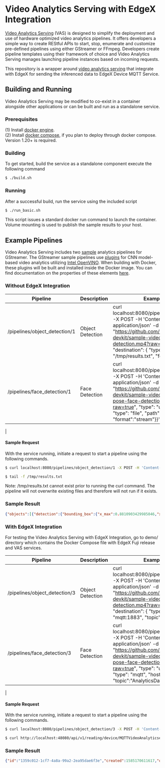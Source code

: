 # Video Analytics Serving with EdgeX Integration

[Video Analytics Serving](https://github.com/intel/video-analytics-serving) (VAS) is designed to simplify the deployment and use of hardware optimized video analytics pipelines. It offers developers a simple way to create REStful APIs to start, stop, enumerate and customize pre-defined pipelines using either GStreamer or FFmpeg. Developers create pipeline templates using their framework of choice and Video Analytics Serving manages launching pipeline instances based on incoming requests.

This repository is a wrapper around [video analytics serving](https://github.com/intel/video-analytics-serving) that integrate with EdgeX for sending the inferenced data to EdgeX Device MQTT Service.


## Building and Running

Video Analytics Serving may be modified to co-exist in a container alongside other applications or can be built and run as a standalone service.
### Prerequisites
(1) Install [docker engine](https://docs.docker.com/install).  
(2) Install [docker compose](https://docs.docker.com/compose/install), if you plan to deploy through docker compose. Version 1.20+ is required.


### Building

To get started, build the service as a standalone component execute the following command

```bash
$ ./build.sh
```

### Running

After a successful build, run the service using the included script

```bash
$ ./run_basic.sh
```

This script issues a standard docker run command to launch the container. Volume mounting is used to publish the sample results to your host.


## Example Pipelines

Video Analytics Serving includes two [sample](pipelines) analytics pipelines for GStreamer. The GStreamer sample pipelines use [plugins](https://github.com/opencv/gst-video-analytics) for CNN model-based video analytics utilizing [Intel OpenVINO](https://software.intel.com/en-us/openvino-toolkit). When building with Docker, these plugins will be built and installed inside the Docker image. You can find documentation on the properties of these elements [here](https://github.com/opencv/gst-video-analytics/wiki/Elements).

### Without EdgeX Integration

|Pipeline| Description| Example Request| Example Detection|
|--------|------------|----------------|------------------|
|/pipelines/object_detection/1|Object Detection|curl localhost:8080/pipelines/object_detection/1 -X POST -H 'Content-Type: application/json' -d '{ "source": { "uri": "https://github.com/intel-iot-devkit/sample-videos/blob/master/bottle-detection.mp4?raw=true", "type": "uri" }, "destination": { "type": "file", "path": "/tmp/results.txt", "format":"stream"}}'|{"objects":[{"detection":{"bounding_box":{"x_max":0.9024832248687744,"x_min":0.7928286790847778,"y_max":0.8916158676147461,"y_min":0.3036915063858032},"confidence":0.6771504878997803,"label":"bottle","label_id":5},"h":212,"roi_type":"bottle","w":71,"x":507,"y":109}],"resolution":{"height":360,"width":640},"source":"https://github.com/intel-iot-devkit/sample-videos/blob/master/bottle-detection.mp4?raw=true","timestamp":39821229050}|
|/pipelines/face_detection/1|Face Detection|curl localhost:8080/pipelines/face_detection/1 -X POST -H 'Content-Type: application/json' -d '{ "source": { "uri": "https://github.com/intel-iot-devkit/sample-videos/blob/master/head-pose-face-detection-male.mp4?raw=true", "type": "uri" }, "destination": { "type": "file", "path": "/tmp/results1.txt", "format":"stream"}}'|{"objects":[{"detection":{"bounding_box":{"x_max":0.5856688022613525,"x_min":0.4449496269226074,"y_max":0.5292186737060547,"y_min":0.1539880633354187},"confidence":0.9999995231628418,"label":"face","label_id":1},"h":162,"roi_type":"face","w":108,"x":342,"y":67}],"resolution":{"height":432,"width":768},"source":"https://github.com/intel-iot-devkit/sample-videos/blob/master/head-pose-face-detection-male.mp4?raw=true","timestamp":133583333333}
|

#### Sample Request

With the service running, initiate a request to start a pipeline using the following commands.
```bash
$ curl localhost:8080/pipelines/object_detection/1 -X POST -H 'Content-Type: application/json' -d '{ "source": { "uri": "https://github.com/intel-iot-devkit/sample-videos/blob/master/bottle-detection.mp4?raw=true", "type": "uri" }, "destination": { "type": "file", "path": "/tmp/results.txt", "format":"stream"}}'

$ tail -f /tmp/results.txt
```
Note: /tmp/results.txt cannot exist prior to running the curl command. The pipeline will not overwrite existing files and therefore will not run if it exists.
### Sample Result
```json
{"objects":[{"detection":{"bounding_box":{"x_max":0.8810903429985046,"x_min":0.77934330701828,"y_max":0.8930767178535461,"y_min":0.3040514588356018},"confidence":0.5735679268836975,"label":"bottle","label_id":5},"h":213,"roi_type":"bottle","w":65,"x":499,"y":109}],"resolution":{"height":360,"width":640},"source":"https://github.com/intel-iot-devkit/sample-videos/blob/master/bottle-detection.mp4?raw=true","timestamp":972067039}
```

### With EdgeX Integration

For testing the Video Analytics Serving with EdgeX Integration, go to demo/ directory which contains the Docker Compose file with EdgeX Fuji release and VAS services. 



|Pipeline| Description| Example Request| Example Detection|
|--------|------------|----------------|------------------|
|/pipelines/object_detection/3|Object Detection|curl localhost:8080/pipelines/object_detection/3 -X POST -H 'Content-Type: application/json' -d '{ "source": { "uri": "https://github.com/intel-iot-devkit/sample-videos/blob/master/bottle-detection.mp4?raw=true", "type": "uri" }, "destination": { "type": "mqtt", "host": "mqtt:1883", "topic":"AnalyticsData"}}'|{"id":"1359c012-1cf7-4a8a-99a2-2ea95dae6f3e","created":1585170611617,"origin":1585170611165778379,"modified":1585170611617,"device":"MQTTVideoAnalyticservice","name":"analyticsdata","value":"{\"objects\":[{\"detection\":{\"bounding_box\":{\"x_max\":0.90288245677948,\"x_min\":0.7927788496017456,\"y_max\":0.89110267162323,\"y_min\":0.30375829339027405},\"confidence\":0.6906830668449402,\"label\":\"bottle\",\"label_id\":5},\"h\":212,\"roi_type\":\"bottle\",\"w\":71,\"x\":507,\"y\":109}],\"resolution\":{\"height\":360,\"width\":640},\"source\":\"https://github.com/intel-iot-devkit/sample-videos/blob/master/bottle-detection.mp4?raw=true\",\"timestamp\":39519553072}"}|
|/pipelines/face_detection/3|Face Detection|curl localhost:8080/pipelines/face_detection/3 -X POST -H 'Content-Type: application/json' -d '{ "source": { "uri": "https://github.com/intel-iot-devkit/sample-videos/blob/master/head-pose-face-detection-male.mp4?raw=true", "type": "uri" }, "destination": { "type": "mqtt", "host": "mqtt:1883", "topic":"AnalyticsData"}}'|{"id":"ee8757a2-5e46-403d-8461-4ef5d4f6f725","created":1585170799139,"origin":1585170798607191360,"modified":1585170799139,"device":"MQTTVideoAnalyticservice","name":"analyticsdata","value":"{\"objects\":[{\"detection\":{\"bounding_box\":{\"x_max\":0.729513943195343,\"x_min\":0.5531561970710754,\"y_max\":0.5413063764572144,\"y_min\":0.23096388578414917},\"confidence\":0.993606448173523,\"label\":\"face\",\"label_id\":1},\"h\":134,\"roi_type\":\"face\",\"w\":135,\"x\":425,\"y\":100}],\"resolution\":{\"height\":432,\"width\":768},\"source\":\"https://github.com/intel-iot-devkit/sample-videos/blob/master/head-pose-face-detection-male.mp4?raw=true\",\"timestamp\":21333333333}"}
|

#### Sample Request

With the service running, initiate a request to start a pipeline using the following commands.
```bash
$ curl localhost:8080/pipelines/object_detection/3 -X POST -H 'Content-Type: application/json' -d '{ "source": { "uri": "https://github.com/intel-iot-devkit/sample-videos/blob/master/bottle-detection.mp4?raw=true", "type": "uri" }, "destination": { "type": "mqtt", "host": "mqtt:1883", "topic":"AnalyticsData"}}'

$ curl http://localhost:48080/api/v1/reading/device/MQTTVideoAnalyticservice/10 | json_pp

```

### Sample Result
```json
{"id":"1359c012-1cf7-4a8a-99a2-2ea95dae6f3e","created":1585170611617,"origin":1585170611165778379,"modified":1585170611617,"device":"MQTTVideoAnalyticservice","name":"analyticsdata","value":"{\"objects\":[{\"detection\":{\"bounding_box\":{\"x_max\":0.90288245677948,\"x_min\":0.7927788496017456,\"y_max\":0.89110267162323,\"y_min\":0.30375829339027405},\"confidence\":0.6906830668449402,\"label\":\"bottle\",\"label_id\":5},\"h\":212,\"roi_type\":\"bottle\",\"w\":71,\"x\":507,\"y\":109}],\"resolution\":{\"height\":360,\"width\":640},\"source\":\"https://github.com/intel-iot-devkit/sample-videos/blob/master/bottle-detection.mp4?raw=true\",\"timestamp\":39519553072}"}
```
